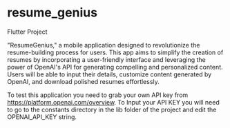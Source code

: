 # resume_genius
Flutter Project

"ResumeGenius," a mobile application designed to revolutionize the resume-building process for users. This app aims to simplify the creation of resumes by incorporating a user-friendly interface and leveraging the power of OpenAI's API for generating compelling and personalized content. Users will be able to input their details, customize content generated by OpenAI, and download polished resumes effortlessly.

To test this application you need to grab your own API key from https://platform.openai.com/overview. To Input your API KEY you will need to go to the constants directory in the lib folder of the project and edit the OPENAI_API_KEY string.
